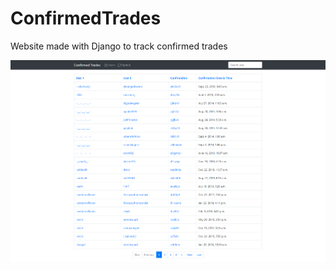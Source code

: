 # ConfirmedTrades
Website made with Django to track confirmed trades

![Website](https://github.com/integralfx/ConfirmedTrades/raw/master/website.png)
